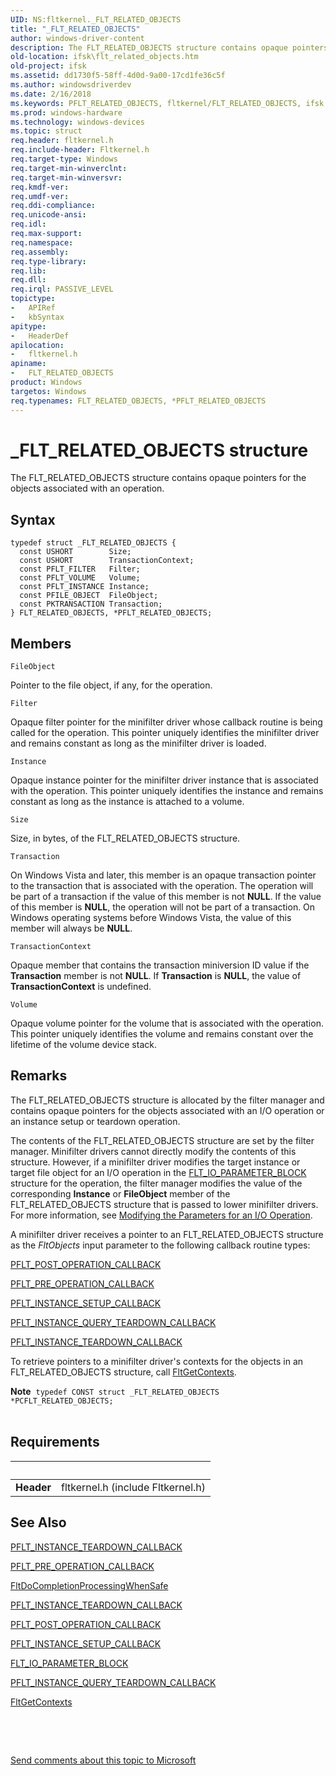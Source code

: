 ```yaml
---
UID: NS:fltkernel._FLT_RELATED_OBJECTS
title: "_FLT_RELATED_OBJECTS"
author: windows-driver-content
description: The FLT_RELATED_OBJECTS structure contains opaque pointers for the objects associated with an operation.
old-location: ifsk\flt_related_objects.htm
old-project: ifsk
ms.assetid: dd1730f5-58ff-4d0d-9a00-17cd1fe36c5f
ms.author: windowsdriverdev
ms.date: 2/16/2018
ms.keywords: PFLT_RELATED_OBJECTS, fltkernel/FLT_RELATED_OBJECTS, ifsk.flt_related_objects, PFLT_RELATED_OBJECTS structure pointer [Installable File System Drivers], FLT_RELATED_OBJECTS structure [Installable File System Drivers], FLT_RELATED_OBJECTS, FltSystemStructures_24fcdf06-9d2e-41bf-89f8-08cb37782089.xml, _FLT_RELATED_OBJECTS, *PFLT_RELATED_OBJECTS, fltkernel/PFLT_RELATED_OBJECTS
ms.prod: windows-hardware
ms.technology: windows-devices
ms.topic: struct
req.header: fltkernel.h
req.include-header: Fltkernel.h
req.target-type: Windows
req.target-min-winverclnt: 
req.target-min-winversvr: 
req.kmdf-ver: 
req.umdf-ver: 
req.ddi-compliance: 
req.unicode-ansi: 
req.idl: 
req.max-support: 
req.namespace: 
req.assembly: 
req.type-library: 
req.lib: 
req.dll: 
req.irql: PASSIVE_LEVEL
topictype:
-	APIRef
-	kbSyntax
apitype:
-	HeaderDef
apilocation:
-	fltkernel.h
apiname:
-	FLT_RELATED_OBJECTS
product: Windows
targetos: Windows
req.typenames: FLT_RELATED_OBJECTS, *PFLT_RELATED_OBJECTS
---
```


# _FLT_RELATED_OBJECTS structure
The FLT_RELATED_OBJECTS structure contains opaque pointers for the objects associated with an operation.

## Syntax
````
typedef struct _FLT_RELATED_OBJECTS {
  const USHORT        Size;
  const USHORT        TransactionContext;
  const PFLT_FILTER   Filter;
  const PFLT_VOLUME   Volume;
  const PFLT_INSTANCE Instance;
  const PFILE_OBJECT  FileObject;
  const PKTRANSACTION Transaction;
} FLT_RELATED_OBJECTS, *PFLT_RELATED_OBJECTS;
````

## Members


`FileObject`

Pointer to the file object, if any, for the operation.

`Filter`

Opaque filter pointer for the minifilter driver whose callback routine is being called for the operation. This pointer uniquely identifies the minifilter driver and remains constant as long as the minifilter driver is loaded.

`Instance`

Opaque instance pointer for the minifilter driver instance that is associated with the operation. This pointer uniquely identifies the instance and remains constant as long as the instance is attached to a volume.

`Size`

Size, in bytes, of the FLT_RELATED_OBJECTS structure.

`Transaction`

On Windows Vista and later, this member is an opaque transaction pointer to the transaction that is associated with the operation. The operation will be part of a transaction if the value of this member is not <b>NULL</b>.  If the value of this member is <b>NULL</b>, the operation will not be part of a transaction.  On Windows operating systems before Windows Vista, the value of this member will always be <b>NULL</b>.

`TransactionContext`

Opaque member that contains the transaction miniversion ID value if the <b>Transaction</b> member is not <b>NULL</b>.  If <b>Transaction</b> is <b>NULL</b>, the value of <b>TransactionContext</b> is undefined.

`Volume`

Opaque volume pointer for the volume that is associated with the operation. This pointer uniquely identifies the volume and remains constant over the lifetime of the volume device stack.

## Remarks
The FLT_RELATED_OBJECTS structure is allocated by the filter manager and contains opaque pointers for the objects associated with an I/O operation or an instance setup or teardown operation. 

The contents of the FLT_RELATED_OBJECTS structure are set by the filter manager. Minifilter drivers cannot directly modify the contents of this structure. However, if a minifilter driver modifies the target instance or target file object for an I/O operation in the <a href="..\fltkernel\ns-fltkernel-_flt_io_parameter_block.md">FLT_IO_PARAMETER_BLOCK</a> structure for the operation, the filter manager modifies the value of the corresponding <b>Instance</b> or <b>FileObject</b> member of the FLT_RELATED_OBJECTS structure that is passed to lower minifilter drivers. For more information, see <a href="https://msdn.microsoft.com/8e25842f-6f10-412f-8cb2-156bea7d7983">Modifying the Parameters for an I/O Operation</a>. 

A minifilter driver receives a pointer to an FLT_RELATED_OBJECTS structure as the <i>FltObjects</i> input parameter to the following callback routine types: 


<a href="..\fltkernel\nc-fltkernel-pflt_post_operation_callback.md">PFLT_POST_OPERATION_CALLBACK</a>



<a href="..\fltkernel\nc-fltkernel-pflt_pre_operation_callback.md">PFLT_PRE_OPERATION_CALLBACK</a>



<a href="..\fltkernel\nc-fltkernel-pflt_instance_setup_callback.md">PFLT_INSTANCE_SETUP_CALLBACK</a>



<a href="..\fltkernel\nc-fltkernel-pflt_instance_query_teardown_callback.md">PFLT_INSTANCE_QUERY_TEARDOWN_CALLBACK</a>



<a href="..\fltkernel\nc-fltkernel-pflt_instance_teardown_callback.md">PFLT_INSTANCE_TEARDOWN_CALLBACK</a>


To retrieve pointers to a minifilter driver's contexts for the objects in an FLT_RELATED_OBJECTS structure, call <a href="..\fltkernel\nf-fltkernel-fltgetcontexts.md">FltGetContexts</a>. 


<div class="alert"><b>Note</b>  <code>typedef CONST struct _FLT_RELATED_OBJECTS *PCFLT_RELATED_OBJECTS;</code></div>
<div> </div>

## Requirements
| &nbsp; | &nbsp; |
| ---- |:---- |
| **Header** | fltkernel.h (include Fltkernel.h) |

## See Also

<a href="..\fltkernel\nc-fltkernel-pflt_instance_teardown_callback.md">PFLT_INSTANCE_TEARDOWN_CALLBACK</a>



<a href="..\fltkernel\nc-fltkernel-pflt_pre_operation_callback.md">PFLT_PRE_OPERATION_CALLBACK</a>



<a href="..\fltkernel\nf-fltkernel-fltdocompletionprocessingwhensafe.md">FltDoCompletionProcessingWhenSafe</a>



<a href="..\fltkernel\nc-fltkernel-pflt_instance_teardown_callback.md">PFLT_INSTANCE_TEARDOWN_CALLBACK</a>



<a href="..\fltkernel\nc-fltkernel-pflt_post_operation_callback.md">PFLT_POST_OPERATION_CALLBACK</a>



<a href="..\fltkernel\nc-fltkernel-pflt_instance_setup_callback.md">PFLT_INSTANCE_SETUP_CALLBACK</a>



<a href="..\fltkernel\ns-fltkernel-_flt_io_parameter_block.md">FLT_IO_PARAMETER_BLOCK</a>



<a href="..\fltkernel\nc-fltkernel-pflt_instance_query_teardown_callback.md">PFLT_INSTANCE_QUERY_TEARDOWN_CALLBACK</a>



<a href="..\fltkernel\nf-fltkernel-fltgetcontexts.md">FltGetContexts</a>



 

 

<a href="mailto:wsddocfb@microsoft.com?subject=Documentation%20feedback [ifsk\ifsk]:%20FLT_RELATED_OBJECTS structure%20 RELEASE:%20(2/16/2018)&amp;body=%0A%0APRIVACY STATEMENT%0A%0AWe use your feedback to improve the documentation. We don't use your email address for any other purpose, and we'll remove your email address from our system after the issue that you're reporting is fixed. While we're working to fix this issue, we might send you an email message to ask for more info. Later, we might also send you an email message to let you know that we've addressed your feedback.%0A%0AFor more info about Microsoft's privacy policy, see http://privacy.microsoft.com/en-us/default.aspx." title="Send comments about this topic to Microsoft">Send comments about this topic to Microsoft</a>